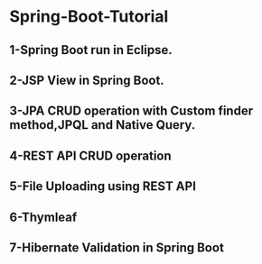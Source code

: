 # Spring-Boot-Tutorial
<h2>1-Spring Boot run in Eclipse.</h2>
<h2>2-JSP View in Spring Boot.</h2>
<h2>3-JPA CRUD operation with Custom finder method,JPQL and Native Query.</h2>
<h2>4-REST API CRUD operation</h2>
<h2>5-File Uploading using REST API</h2>
<h2>6-Thymleaf</h2>
<h2>7-Hibernate Validation in Spring Boot</h2>
